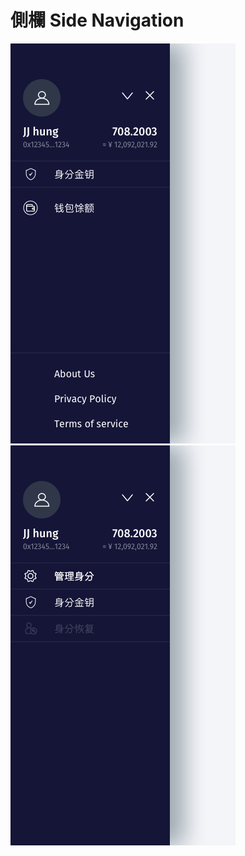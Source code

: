 # 側欄 Side Navigation

![側欄](../assets/screen-side-menu-01.png)
![側欄](../assets/screen-side-menu-02.png)